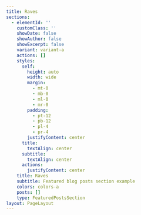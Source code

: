 ```yaml
---
title: Raves
sections:
  - elementId: ''
    customClass: ''
    showDate: false
    showAuthor: false
    showExcerpt: false
    variant: variant-a
    actions: []
    styles:
      self:
        height: auto
        width: wide
        margin:
          - mt-0
          - mb-0
          - ml-0
          - mr-0
        padding:
          - pt-12
          - pb-12
          - pl-4
          - pr-4
        justifyContent: center
      title:
        textAlign: center
      subtitle:
        textAlign: center
      actions:
        justifyContent: center
    title: Raves
    subtitle: Featured blog posts section example
    colors: colors-a
    posts: []
    type: FeaturedPostsSection
layout: PageLayout
---
```

